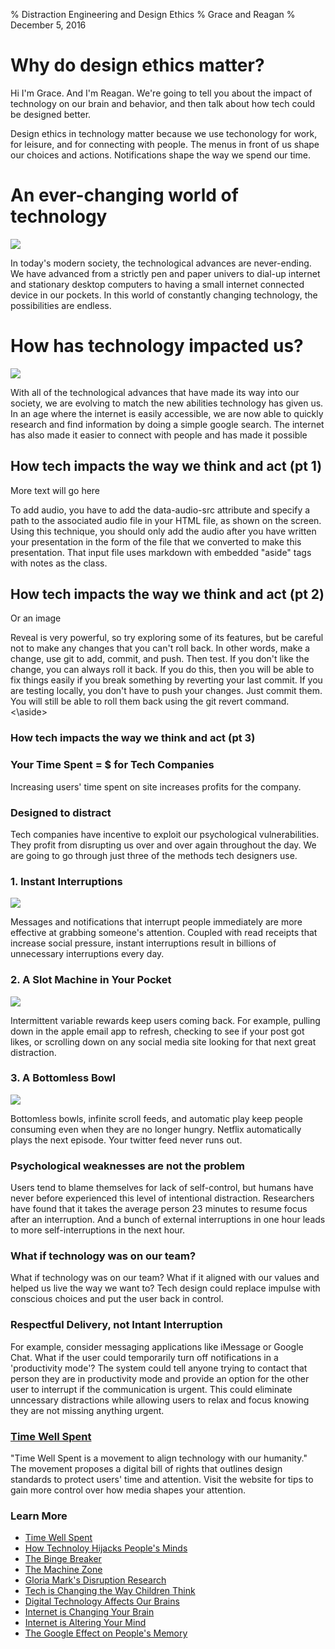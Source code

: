 % Distraction Engineering and Design Ethics
% Grace and Reagan
% December 5, 2016

# Why do design ethics matter?

<aside class="notes">
Hi I'm Grace.
And I'm Reagan.
We're going to tell you about the impact of technology on our brain and behavior, 
and then talk about how tech could be designed better. 

Design ethics in technology matter because we use techonology for work, for leisure, and for connecting with people.
The menus in front of us shape our choices and actions. Notifications shape the way we spend our time. 
</aside>

# An ever-changing world of technology 

![](http://43fpn31oms1v1lgbl61vq2vx.wpengine.netdna-cdn.com/wp-content/uploads/2015/10/In-A-World-of-Technology.jpg)

<aside class="notes">
In today's modern society, the technological advances are never-ending. We have advanced from a strictly pen and paper univers to  dial-up internet and stationary desktop computers to having a small internet connected device in our pockets. In this world of constantly changing technology, the possibilities are endless. 
</aside>

# How has technology impacted us?

![](http://business-technology.co.uk/wp-content/uploads/2013/12/BYO.jpg)

<aside class="notes">
With all of the technological advances that have made its way into our society, we are evolving to match the new abilities technology has given us. In an age where the internet is easily accessible, we are now able to quickly research and find information by doing a simple google search. The internet has also made it easier to connect with people and has made it possible 



# How tech impacts the way we think and act (pt 1)

More text will go here

<aside class="notes">
To add audio, you have to add the data-audio-src attribute and specify a path to the associated audio file in your HTML file, as shown on the screen. Using this technique, you should only add the audio after you have written your presentation in the form of the file that we converted to make this presentation. That input file uses markdown with embedded "aside" tags with notes as the class. 
</aside>

# How tech impacts the way we think and act (pt 2)

Or an image

<aside class="notes">
Reveal is very powerful, so try exploring some of its features, but be careful not to make any changes that you can't roll back. In other words, make a change, use git to add, commit, and push. Then test. If you don't like the change, you can always roll it back. If you do this, then you will be able to fix things easily if you break something by reverting your last commit. If you are testing locally, you don't have to push your changes. Just commit them. You will still be able to roll them back using the git revert command.
<\aside>

# How tech impacts the way we think and act (pt 3)

<aside class="notes">

</aside>


# Your Time Spent = $ for Tech Companies

<aside class="notes">
Increasing users' time spent on site increases profits for the company. 
</aside>


# Designed to distract

<aside class="notes">
Tech companies have incentive to exploit our psychological vulnerabilities. They
profit from disrupting us over and over again throughout the day. 
We are going to go through just three of the methods tech designers use. 
</aside>


# 1. Instant Interruptions

![ ](https://static1.squarespace.com/static/57f92f5bf5e231f7e7aaa0ae/t/5828e69937c58159b6d51a73/1479075483374/?format=500w)

<aside class="notes">
Messages and notifications that interrupt people immediately are more effective at grabbing someone's attention.
Coupled with read receipts that increase social pressure, instant interruptions result in billions of unnecessary 
interruptions every day.
</aside>


# 2. A Slot Machine in Your Pocket

![ ](https://cdn-images-1.medium.com/max/800/1*BNOfmUQ2nTRVPVe0CHx7ew.png)

<aside class="notes">
Intermittent variable rewards keep users coming back. For example, pulling down in the apple email 
app to refresh, checking to see if your post got likes, or scrolling down on any social media
site looking for that next great distraction. 
</aside>


# 3. A Bottomless Bowl

![ ](http://media.idownloadblog.com/wp-content/uploads/2016/05/Netflix-Post-Play-screenshot-001.jpg)

<aside class="notes">
Bottomless bowls, infinite scroll feeds, and automatic play keep people consuming even
when they are no longer hungry. Netflix automatically plays the next episode. Your twitter feed
never runs out.
</aside>


# Psychological weaknesses are not the problem

<aside class="notes">
Users tend to blame themselves for lack of self-control, but humans have never before experienced
this level of intentional distraction. 
Researchers have found that it takes the average person 23 minutes to resume focus after an interruption. And 
a bunch of external interruptions in one hour leads to more self-interruptions in the next
hour. 
</aside>


# What if technology was on our team?

<aside class="notes">
What if technology was on our team? What if it aligned with our values and helped us live
the way we want to? Tech design could replace impulse with conscious choices and put the 
user back in control. 
</aside>


# Respectful Delivery, not Intant Interruption

<aside class="notes">
For example, consider messaging applications like iMessage or Google Chat. 
What if the user could temporarily turn off notifications in a 'productivity mode'?
The system could tell anyone trying to contact that person they are in productivity mode
and provide an option for the other user to interrupt if the communication is urgent. 
This could eliminate unncessary distractions while allowing users to relax and focus
knowing they are not missing anything urgent.
</aside>


# [Time Well Spent](timewellspent.io)

<aside class="notes">
"Time Well Spent is a movement to align technology with our humanity." The movement proposes
a digital bill of rights that outlines design standards to protect users' time and attention.
Visit the website for tips to gain more control over how media shapes your attention.
</aside>


# Learn More

- [Time Well Spent](http://www.timewellspent.io/)
- [How Technoloy Hijacks People's Minds](https://medium.com/swlh/how-technology-hijacks-peoples-minds-from-a-magician-and-google-s-design-ethicist-56d62ef5edf3#.n24hkzxf1)
- [The Binge Breaker](http://www.theatlantic.com/magazine/archive/2016/11/the-binge-breaker/501122/)
- [The Machine Zone](http://www.theatlantic.com/technology/archive/2013/07/the-machine-zone-this-is-where-you-go-when-you-just-cant-stop-looking-at-pictures-on-facebook/278185/)
- [Gloria Mark's Disruption Research](http://www.ics.uci.edu/~gmark/Home_page/Research.html)
- [Tech is Changing the Way Children Think](https://www.psychologytoday.com/blog/the-power-prime/201212/how-technology-is-changing-the-way-children-think-and-focus)
- [Digital Technology Affects Our Brains](http://www.businessinsider.com/how-digital-technology-affects-our-brains-2015-8)
- [Internet is Changing Your Brain](http://academicearth.org/electives/internet-changing-your-brain/)
- [Internet is Altering Your Mind](https://www.theguardian.com/technology/2010/aug/20/internet-altering-your-mind)
- [The Google Effect on People's Memory](http://science.sciencemag.org/content/333/6040/277.full)






